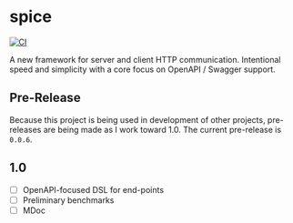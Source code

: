 # spice
[![CI](https://github.com/outr/spice/actions/workflows/ci.yml/badge.svg)](https://github.com/outr/spice/actions/workflows/ci.yml)

A new framework for server and client HTTP communication. Intentional speed and simplicity with a
core focus on OpenAPI / Swagger support.

## Pre-Release
Because this project is being used in development of other projects, pre-releases are being made as
I work toward 1.0. The current pre-release is `0.0.6`.

## 1.0
- [ ] OpenAPI-focused DSL for end-points
- [ ] Preliminary benchmarks
- [ ] MDoc